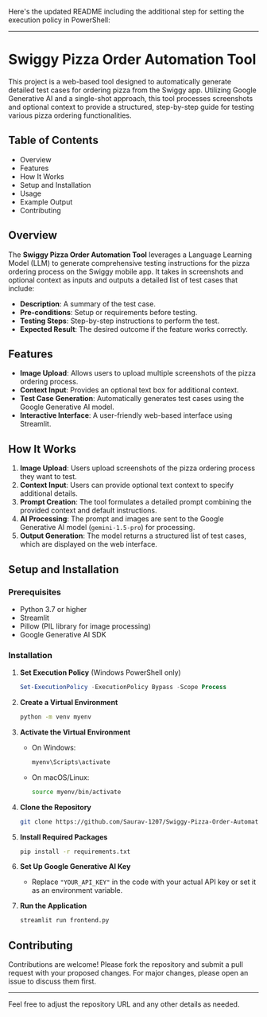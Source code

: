 Here's the updated README including the additional step for setting the execution policy in PowerShell:

---

# Swiggy Pizza Order Automation Tool

This project is a web-based tool designed to automatically generate detailed test cases for ordering pizza from the Swiggy app. Utilizing Google Generative AI and a single-shot approach, this tool processes screenshots and optional context to provide a structured, step-by-step guide for testing various pizza ordering functionalities.

## Table of Contents
- Overview
- Features
- How It Works
- Setup and Installation
- Usage
- Example Output
- Contributing

## Overview

The **Swiggy Pizza Order Automation Tool** leverages a Language Learning Model (LLM) to generate comprehensive testing instructions for the pizza ordering process on the Swiggy mobile app. It takes in screenshots and optional context as inputs and outputs a detailed list of test cases that include:

- **Description**: A summary of the test case.
- **Pre-conditions**: Setup or requirements before testing.
- **Testing Steps**: Step-by-step instructions to perform the test.
- **Expected Result**: The desired outcome if the feature works correctly.

## Features

- **Image Upload**: Allows users to upload multiple screenshots of the pizza ordering process.
- **Context Input**: Provides an optional text box for additional context.
- **Test Case Generation**: Automatically generates test cases using the Google Generative AI model.
- **Interactive Interface**: A user-friendly web-based interface using Streamlit.

## How It Works

1. **Image Upload**: Users upload screenshots of the pizza ordering process they want to test.
2. **Context Input**: Users can provide optional text context to specify additional details.
3. **Prompt Creation**: The tool formulates a detailed prompt combining the provided context and default instructions.
4. **AI Processing**: The prompt and images are sent to the Google Generative AI model (`gemini-1.5-pro`) for processing.
5. **Output Generation**: The model returns a structured list of test cases, which are displayed on the web interface.

## Setup and Installation

### Prerequisites

- Python 3.7 or higher
- Streamlit
- Pillow (PIL library for image processing)
- Google Generative AI SDK

### Installation

1. **Set Execution Policy** (Windows PowerShell only)
   ```powershell
   Set-ExecutionPolicy -ExecutionPolicy Bypass -Scope Process
   ```

2. **Create a Virtual Environment**
   ```bash
   python -m venv myenv
   ```

3. **Activate the Virtual Environment**
   - On Windows:
     ```bash
     myenv\Scripts\activate
     ```
   - On macOS/Linux:
     ```bash
     source myenv/bin/activate
     ```

4. **Clone the Repository**
   ```bash
   git clone https://github.com/Saurav-1207/Swiggy-Pizza-Order-Automation.git
   ```

5. **Install Required Packages**
   ```bash
   pip install -r requirements.txt
   ```

6. **Set Up Google Generative AI Key**
   - Replace `"YOUR_API_KEY"` in the code with your actual API key or set it as an environment variable.

7. **Run the Application**
   ```bash
   streamlit run frontend.py
   ```

## Contributing

Contributions are welcome! Please fork the repository and submit a pull request with your proposed changes. For major changes, please open an issue to discuss them first.

---

Feel free to adjust the repository URL and any other details as needed.
